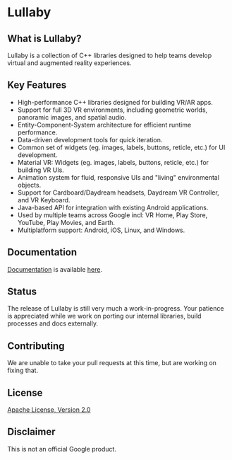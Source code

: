 # Lullaby

## What is Lullaby?
Lullaby is a collection of C++ libraries designed to help teams develop virtual
and augmented reality experiences.


## Key Features
*  High-performance C++ libraries designed for building VR/AR apps.
*  Support for full 3D VR environments, including geometric worlds, panoramic
   images, and spatial audio.
*  Entity-Component-System architecture for efficient runtime performance.
*  Data-driven development tools for quick iteration.
*  Common set of widgets (eg. images, labels, buttons, reticle, etc.) for UI
   development.
*  Material VR: Widgets (eg. images, labels, buttons, reticle, etc.) for
   building VR UIs.
*  Animation system for fluid, responsive UIs and "living" environmental
   objects.
*  Support for Cardboard/Daydream headsets, Daydream VR Controller, and VR
   Keyboard.
*  Java-based API for integration with existing Android applications.
*  Used by multiple teams across Google incl: VR Home, Play Store, YouTube,
   Play Movies, and Earth.
*  Multiplatform support: Android, iOS, Linux, and Windows.

## Documentation

[Documentation](g3doc/index.md) is available [here](g3doc/index.md).

## Status


The release of Lullaby is still very much a work-in-progress. Your patience is
appreciated while we work on porting our internal libraries, build processes and
docs externally.

## Contributing


We are unable to take your pull requests at this time, but are working on fixing
that.

## License

[Apache License, Version 2.0](LICENSE)

## Disclaimer

This is not an official Google product.
